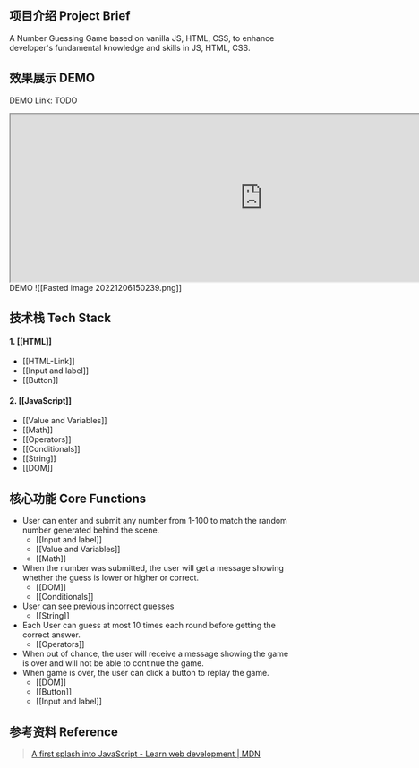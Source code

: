 ## 项目介绍 Project Brief

A Number Guessing Game based on vanilla JS, HTML, CSS, to enhance developer's fundamental knowledge and skills in JS, HTML, CSS.

## 效果展示 DEMO

DEMO Link: TODO

<iframe width="900" height="300" src="https://mdn.github.io/learning-area/javascript/introduction-to-js-1/first-splash/number-guessing-game" loading="lazy"></iframe>
DEMO
![[Pasted image 20221206150239.png]]

## 技术栈 Tech Stack

#### 1. [[HTML]]

- [[HTML-Link]]
- [[Input and label]]
- [[Button]]

#### 2. [[JavaScript]]

- [[Value and Variables]]
- [[Math]]
- [[Operators]]
- [[Conditionals]]
- [[String]]
- [[DOM]]

## 核心功能 Core Functions

- User can enter and submit any number from 1-100 to match the random number generated behind the scene.
  - [[Input and label]]
  - [[Value and Variables]]
  - [[Math]]
- When the number was submitted, the user will get a message showing whether the guess is lower or higher or correct.
  - [[DOM]]
  - [[Conditionals]]
- User can see previous incorrect guesses
  - [[String]]
- Each User can guess at most 10 times each round before getting the correct answer.
  - [[Operators]]
- When out of chance, the user will receive a message showing the game is over and will not be able to continue the game.
- When game is over, the user can click a button to replay the game.
  - [[DOM]]
  - [[Button]]
  - [[Input and label]]

## 参考资料 Reference

> [A first splash into JavaScript - Learn web development | MDN](https://developer.mozilla.org/en-US/docs/Learn/JavaScript/First_steps/A_first_splash)
